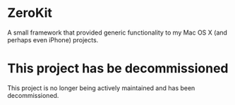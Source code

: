 # ZeroKit

A small framework that provided generic functionality to my Mac OS X (and perhaps even iPhone) projects.

# This project has be decommissioned

This project is no longer being actively maintained and has been decommissioned.
